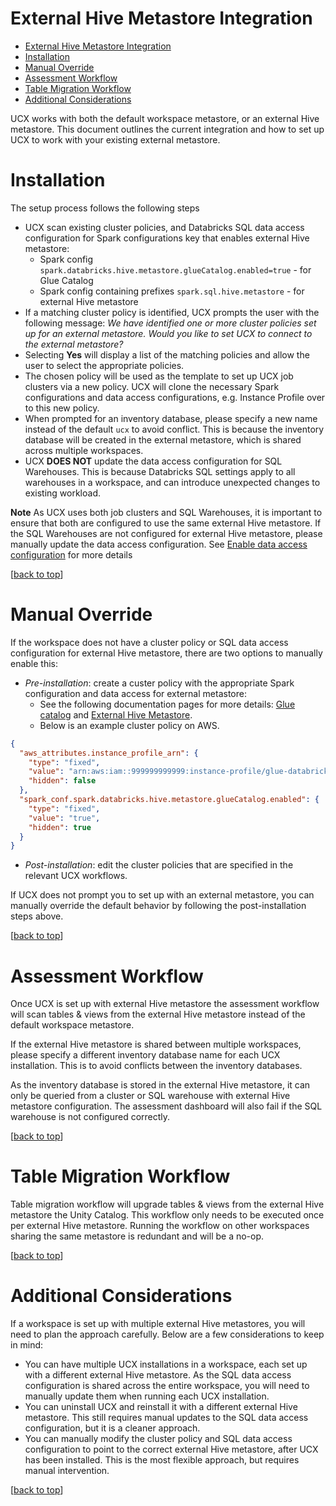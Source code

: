 External Hive Metastore Integration
===

<!-- TOC -->
* [External Hive Metastore Integration](#external-hive-metastore-integration)
* [Installation](#installation)
* [Manual Override](#manual-override)
* [Assessment Workflow](#assessment-workflow)
* [Table Migration Workflow](#table-migration-workflow)
* [Additional Considerations](#additional-considerations)
<!-- TOC -->

UCX works with both the default workspace metastore, or an external Hive metastore. This document outlines the current 
integration and how to set up UCX to work with your existing external metastore.

# Installation

The setup process follows the following steps

- UCX scan existing cluster policies, and Databricks SQL data access configuration for Spark configurations key that 
enables external Hive metastore:
  - Spark config `spark.databricks.hive.metastore.glueCatalog.enabled=true` - for Glue Catalog
  - Spark config containing prefixes `spark.sql.hive.metastore` - for external Hive metastore
- If a matching cluster policy is identified, UCX prompts the user with the following message:
  _We have identified one or more cluster policies set up for an external metastore.
  Would you like to set UCX to connect to the external metastore?_
- Selecting **Yes** will display a list of the matching policies and allow the user to select the appropriate policies.
- The chosen policy will be used as the template to set up UCX job clusters via a new policy. UCX will clone the 
necessary Spark configurations and data access configurations, e.g. Instance Profile over to this new policy.
- When prompted for an inventory database, please specify a new name instead of the default `ucx` to avoid conflict.
This is because the inventory database will be created in the external metastore, which is shared across multiple workspaces.
- UCX **DOES NOT** update the data access configuration for SQL Warehouses. This is because Databricks SQL settings apply 
to all warehouses in a workspace, and can introduce unexpected changes to existing workload.

**Note**
As UCX uses both job clusters and SQL Warehouses, it is important to ensure that both are configured to use the same 
external Hive metastore. If the SQL Warehouses are not configured for external Hive metastore, please manually update
the data access configuration. See [Enable data access configuration](https://learn.microsoft.com/en-us/azure/databricks/admin/sql/data-access-configuration) for more details

[[back to top](#external-hive-metastore-integration)]

# Manual Override

If the workspace does not have a cluster policy or SQL data access configuration for external Hive metastore, there are 
two options to manually enable this:
- *Pre-installation*: create a custer policy with the appropriate Spark configuration and data access for external metastore:
  - See the following documentation pages for more details: [Glue catalog](https://docs.databricks.com/en/archive/external-metastores/aws-glue-metastore.html) and [External Hive Metastore](https://learn.microsoft.com/en-us/azure/databricks/archive/external-metastores/external-hive-metastore).
  - Below is an example cluster policy on AWS.

```json
{
  "aws_attributes.instance_profile_arn": {
    "type": "fixed",
    "value": "arn:aws:iam::999999999999:instance-profile/glue-databricks-access",
    "hidden": false
  },
  "spark_conf.spark.databricks.hive.metastore.glueCatalog.enabled": {
    "type": "fixed",
    "value": "true",
    "hidden": true
  }
}
```
- *Post-installation*: edit the cluster policies that are specified in the relevant UCX workflows.

If UCX does not prompt you to set up with an external metastore, you can manually override the default behavior by
following the post-installation steps above.

[[back to top](#external-hive-metastore-integration)]

# Assessment Workflow

Once UCX is set up with external Hive metastore the assessment workflow will scan tables & views from the external 
Hive metastore instead of the default workspace metastore.

If the external Hive metastore is shared between multiple workspaces, please specify a different inventory
database name for each UCX installation. This is to avoid conflicts between the inventory databases.

As the inventory database is stored in the external Hive metastore, it can only be queried from a cluster or SQL warehouse 
with external Hive metastore configuration. The assessment dashboard will also fail if the SQL warehouse is not configured correctly.

[[back to top](#external-hive-metastore-integration)]

# Table Migration Workflow

Table migration workflow will upgrade tables & views from the external Hive metastore the Unity Catalog. This workflow
only needs to be executed once per external Hive metastore. Running the workflow on other workspaces sharing the same
metastore is redundant and will be a no-op.

[[back to top](#external-hive-metastore-integration)]

# Additional Considerations

If a workspace is set up with multiple external Hive metastores, you will need to plan the approach carefully. Below are 
a few considerations to keep in mind:
- You can have multiple UCX installations in a workspace, each set up with a different external Hive metastore. As the
SQL data access configuration is shared across the entire workspace, you will need to manually update them when running
each UCX installation.
- You can uninstall UCX and reinstall it with a different external Hive metastore. This still requires manual updates to
the SQL data access configuration, but it is a cleaner approach.
- You can manually modify the cluster policy and SQL data access configuration to point to the correct external Hive 
metastore, after UCX has been installed. This is the most flexible approach, but requires manual intervention.

[[back to top](#external-hive-metastore-integration)]